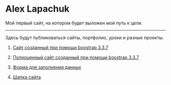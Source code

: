 # Alex Lapachuk

Мой первый сайт, на котором будет выложен мой путь к цели. 

-------------------------  

Здесь будут публиковаться сайты, портфолио, уроки и разные проекты.


1. [Сайт созданный при помощи boostrap 3.3.7 ](alexkaunsss.github.io/lesson8/ "Сайт созданный при помощи boostrap 3.3.7")

2. [Полноценный сайт созданный при помощи boostrap 3.3.7](alexkaunsss.github.io/lesson12/ "Полноценный сайт созданный при помощи boostrap 3.3.7")

3. [Форма для заполнения данных](alexkaunsss.github.io/lesson13/ "Форма для заполнения данных")

4. [Шапка сайта](https://alexkaunsss.github.io/lesson14/ "Шапка сайта")
